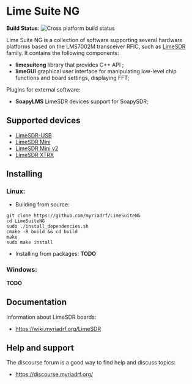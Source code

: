# Lime Suite NG

**Build Status**: ![Cross platform build status](https://github.com/myriadrf/LimeSuiteNG/actions/workflows/cmake.yml/badge.svg)

Lime Suite NG is a collection of software supporting several hardware platforms
based on the LMS7002M transceiver RFIC, such as [LimeSDR](https://wiki.myriadrf.org/LimeSDR) family. It contains the
following components:
* **limesuiteng** library that provides C++ API ;
* **limeGUI** graphical user interface for manipulating low-level chip functions and board settings, displaying FFT;

Plugins for external software:
* **SoapyLMS** LimeSDR devices support for SoapySDR;

## Supported devices
* [LimeSDR-USB](https://wiki.myriadrf.org/LimeSDR-USB)
* [LimeSDR Mini](https://wiki.myriadrf.org/LimeSDR-Mini)
* [LimeSDR Mini v2](https://limesdr-mini.myriadrf.org/index.html)
* [LimeSDR XTRX](https://limesdr-xtrx.myriadrf.org/)

## Installing

### Linux:
* Building from source:
```
git clone https://github.com/myriadrf/LimeSuiteNG
cd LimeSuiteNG
sudo ./install_dependencies.sh
cmake -B build && cd build
make
sudo make install
```

* Installing from packages:
**TODO**

### Windows:
**TODO**

## Documentation
Information about LimeSDR boards:
* https://wiki.myriadrf.org/LimeSDR

## Help and support
The discourse forum is a good way to find help and discuss topics:
* https://discourse.myriadrf.org/
